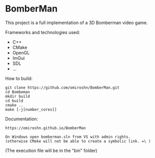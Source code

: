 # BomberMan

This project is a full implementation of a 3D Bomberman video game.

Frameworks and technologies used:
- C++
- CMake
- OpenGL
- ImGui
- SDL
- ...


How to build:
```
git clone https://github.com/omiroshn/BomberMan.git
cd Bombeman
mkdir build
cd build
cmake ..
make [-j[number_cores]]
```

Documentation:
```
https://omiroshn.github.io/BomberMan
```

```
On Windows open bomberman.sln from VS with admin rights.
(otherwise CMake will not be able to create a symbolic link. =\ )
```

(The execution file will be in the "bin" folder)
